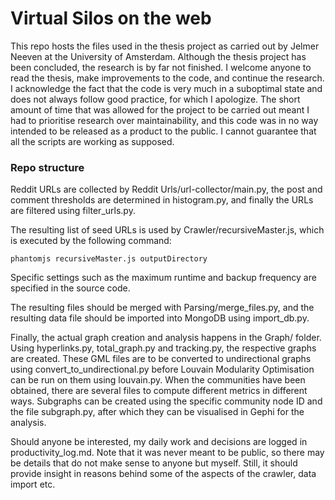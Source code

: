# Virtual Silos on the web
This repo hosts the files used in the thesis project as carried out 
by Jelmer Neeven at the University of Amsterdam. Although the thesis
project has been concluded, the research is by far not finished.
I welcome anyone to read the thesis, make improvements to the code, 
and continue the research. I acknowledge the fact that the code is
very much in a suboptimal state and does not always follow good practice,
for which I apologize. The short amount of time that was allowed for the
project to be carried out meant I had to prioritise research over maintainability,
and this code was in no way intended to be released as a product to the public. I cannot
guarantee that all the scripts are working as supposed.

### Repo structure
Reddit URLs are collected by Reddit Urls/url-collector/main.py,
the post and comment thresholds are determined in histogram.py, and finally
the URLs are filtered using filter_urls.py.

The resulting list of seed URLs is used by Crawler/recursiveMaster.js, 
which is executed by the following command:
```
phantomjs recursiveMaster.js outputDirectory
```
Specific settings such as the maximum runtime and backup frequency
are specified in the source code.

The resulting files should be merged with Parsing/merge_files.py,
and the resulting data file should be imported into MongoDB using
import_db.py.

Finally, the actual graph creation and analysis happens in the Graph/
folder. Using hyperlinks.py, total_graph.py and tracking.py, the respective
graphs are created. These GML files are to be converted to undirectional graphs
using convert_to_undirectional.py before Louvain Modularity Optimisation
can be run on them using louvain.py.
When the communities have been obtained, there are several files
to compute different metrics in different ways. Subgraphs can be created
using the specific community node ID and the file subgraph.py,
after which they can be visualised in Gephi for the analysis.


Should anyone be interested, my daily work and decisions are logged in
productivity_log.md. Note that it was never meant to be public, so there may be
details that do not make sense to anyone but myself. Still, it should provide
insight in reasons behind some of the aspects of the crawler, data import etc.
